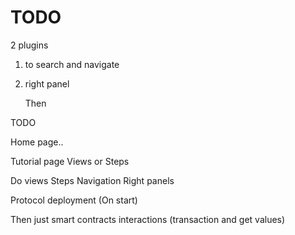 # TODO

2 plugins

1) to search and navigate

2) right panel

    Then

TODO    

Home page..

Tutorial page
    Views or Steps

Do views
    Steps
    Navigation
    Right panels

Protocol deployment (On start)

Then just smart contracts interactions (transaction and get values)
	